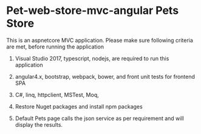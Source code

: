 # Pet-web-store-mvc-angular Pets Store

This is an aspnetcore MVC application. Please make sure following criteria are met, before running the application


1. Visual Studio 2017, typescript, nodejs, are required to run this application

2. angular4.x, bootstrap, webpack, bower, and front unit tests for frontend SPA

3. C#, linq, httpclient, MSTest, Moq, 

3. Restore Nuget packages and install npm packages

4. Default Pets page calls the json service as per requirement and will display the results.
